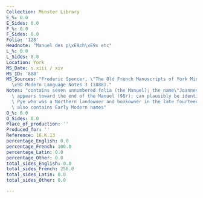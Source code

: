 ```yaml
---
Collection: Minster Library
E_%: 0.0
E_Sides: 0.0
F_%: 0.0
F_Sides: 0.0
Folia: '128'
Headnote: "Manuel des p\xE9ch\xE9s etc"
L_%: 0.0
L_Sides: 0.0
Location: York
MS_Date: s.xiii / xiv
MS_ID: '808'
MS_Sources: "Frederic Spencer, \"The Old French Manuscripts of York Minster Library,\"\
  \x9D Modern Language Notes 3 (1888)."
Notes: "contains seven unnumbered folia (the Manuel); the name\"Joannes Pye\"\x9D\
  \ appears toward the end of the Manuel (98r); can plausibly be identified with the\
  \ Pye who was a Northern landowner and bookowner in the late fourteenth century;\
  \ also contains Early Modern names"
O_%: 0.0
O_Sides: 0.0
Place_of_production: ''
Produced_for: ''
Reference: 16.K.13
percentage_English: 0.0
percentage_French: 100.0
percentage_Latin: 0.0
percentage_Other: 0.0
total_sides_English: 0.0
total_sides_French: 256.0
total_sides_Latin: 0.0
total_sides_Other: 0.0

---
```


